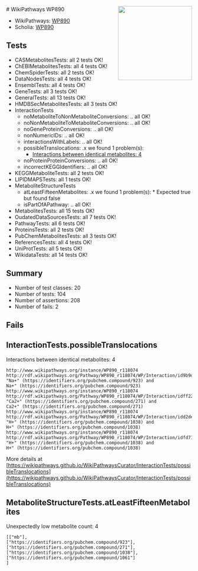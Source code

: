 <img style="float: right; width: 200px" src="https://upload.wikimedia.org/wikipedia/commons/thumb/8/83/Wplogo_with_text_500.png/640px-Wplogo_with_text_500.png" />
# WikiPathways WP890

* WikiPathways: [WP890](https://new.wikipathways.org/pathways/WP890)
* Scholia: [WP890](https://scholia.toolforge.org/wikipathways/WP890)
## Tests
* CASMetabolitesTests: all 2 tests OK!
* ChEBIMetabolitesTests: all 4 tests OK!
* ChemSpiderTests: all 2 tests OK!
* DataNodesTests: all 4 tests OK!
* EnsemblTests: all 4 tests OK!
* GeneTests: all 3 tests OK!
* GeneralTests: all 13 tests OK!
* HMDBSecMetabolitesTests: all 3 tests OK!
* InteractionTests
    * noMetaboliteToNonMetaboliteConversions: .. all OK!
    * noNonMetaboliteToMetaboliteConversions: .. all OK!
    * noGeneProteinConversions: .. all OK!
    * nonNumericIDs: .. all OK!
    * interactionsWithLabels: .. all OK!
    * possibleTranslocations: .x we found 1 problem(s):
        * [Interactions between identical metabolites: 4](#d59038c7)
    * noProteinProteinConversions: .. all OK!
    * incorrectKEGGIdentifiers: .. all OK!
* KEGGMetaboliteTests: all 2 tests OK!
* LIPIDMAPSTests: all 1 tests OK!
* MetaboliteStructureTests
    * atLeastFifteenMetabolites: .x we found 1 problem(s):
            * Expected true but found false
    * isPartOfAPathway: .. all OK!
* MetabolitesTests: all 15 tests OK!
* OudatedDataSourcesTests: all 7 tests OK!
* PathwayTests: all 6 tests OK!
* ProteinsTests: all 2 tests OK!
* PubChemMetabolitesTests: all 3 tests OK!
* ReferencesTests: all 4 tests OK!
* UniProtTests: all 5 tests OK!
* WikidataTests: all 14 tests OK!


## Summary

* Number of test classes: 20
* Number of tests: 104
* Number of assertions: 208
* Number of fails: 2

## Fails

<a name="d59038c7" />

## InteractionTests.possibleTranslocations

Interactions between identical metabolites: 4
```
http://www.wikipathways.org/instance/WP890_r118074 http://rdf.wikipathways.org/Pathway/WP890_r118074/WP/Interaction/id9b9d3cf3 "Na+" (https://identifiers.org/pubchem.compound/923) and 
Na+" (https://identifiers.org/pubchem.compound/923)
http://www.wikipathways.org/instance/WP890_r118074 http://rdf.wikipathways.org/Pathway/WP890_r118074/WP/Interaction/idff22054c "Ca2+" (https://identifiers.org/pubchem.compound/271) and 
Ca2+" (https://identifiers.org/pubchem.compound/271)
http://www.wikipathways.org/instance/WP890_r118074 http://rdf.wikipathways.org/Pathway/WP890_r118074/WP/Interaction/idd2de7709 "H+" (https://identifiers.org/pubchem.compound/1038) and 
H+" (https://identifiers.org/pubchem.compound/1038)
http://www.wikipathways.org/instance/WP890_r118074 http://rdf.wikipathways.org/Pathway/WP890_r118074/WP/Interaction/idfd71dced "H+" (https://identifiers.org/pubchem.compound/1038) and 
H+" (https://identifiers.org/pubchem.compound/1038)
```

More details at [https://wikipathways.github.io/WikiPathwaysCurator/InteractionTests/possibleTranslocations](https://wikipathways.github.io/WikiPathwaysCurator/InteractionTests/possibleTranslocations)

<a name="6d42915b" />

## MetaboliteStructureTests.atLeastFifteenMetabolites

Unexpectedly low metabolite count: 4

```
[["mb"],
["https://identifiers.org/pubchem.compound/923"],
["https://identifiers.org/pubchem.compound/271"],
["https://identifiers.org/pubchem.compound/1038"],
["https://identifiers.org/pubchem.compound/1061"]
]
```


